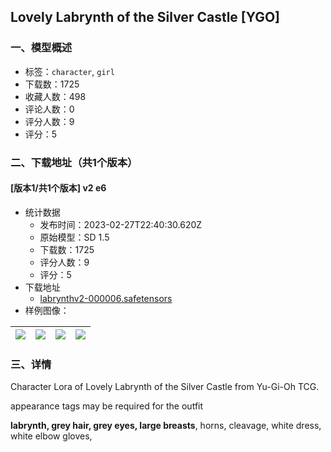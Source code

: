 ## Lovely Labrynth of the Silver Castle [YGO]
### 一、模型概述

- 标签：`character`, `girl`
- 下载数：1725
- 收藏人数：498
- 评论人数：0
- 评分人数：9
- 评分：5

### 二、下载地址（共1个版本）

#### [版本1/共1个版本] v2 e6

- 统计数据
  - 发布时间：2023-02-27T22:40:30.620Z
  - 原始模型：SD 1.5
  - 下载数：1725
  - 评分人数：9
  - 评分：5
- 下载地址
  - [labrynthv2-000006.safetensors](https://civitai.com/api/download/models/15884)
- 样例图像：

| <img src="https://image.civitai.com/xG1nkqKTMzGDvpLrqFT7WA/230a65bf-1fd1-4d80-bf1a-495c803a8400/width=450/159843.jpeg" /> | <img src="https://image.civitai.com/xG1nkqKTMzGDvpLrqFT7WA/762b9e28-4225-434f-c391-d6b7ccce6d00/width=450/159850.jpeg" /> | <img src="https://image.civitai.com/xG1nkqKTMzGDvpLrqFT7WA/0b32de68-03eb-47cb-05da-befa8581a500/width=450/159849.jpeg" /> | <img src="https://image.civitai.com/xG1nkqKTMzGDvpLrqFT7WA/bc7f253f-77cb-4301-ab04-d101c455c600/width=450/159848.jpeg" /> |
| ---- | ---- | ---- | ---- |


### 三、详情
<p>Character Lora of Lovely Labrynth of the Silver Castle from Yu-Gi-Oh TCG.</p><p></p><p>appearance tags may be required for the outfit</p><p><strong>labrynth, grey hair, grey eyes, large breasts</strong>, horns, cleavage, white dress, white elbow gloves,</p>